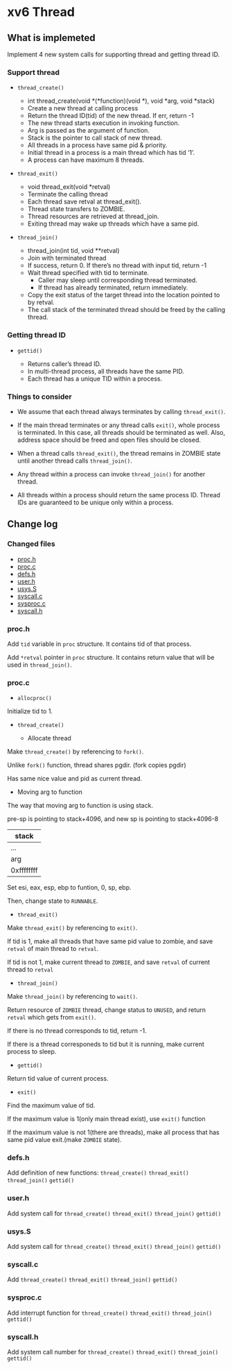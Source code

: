 # xv6 Thread


## What is implemeted

Implement 4 new system calls for supporting thread and getting thread ID.

### Support thread

- `thread_create()`

  - int thread_create(void *(*function)(void *), void *arg, void *stack)
  - Create a new thread at calling process
  - Return the thread ID(tid) of the new thread. If err, return -1
  - The new thread starts execution in invoking function.
  - Arg is passed as the argument of function.
  - Stack is the pointer to call stack of new thread.
  - All threads in a process have same pid & priority.
  - Initial thread in a process is a main thread which has tid ‘1’.
  - A process can have maximum 8 threads.

- `thread_exit()`

  - void thread_exit(void *retval)
  - Terminate the calling thread
  - Each thread save retval at thread_exit().
  - Thread state transfers to ZOMBIE.
  - Thread resources are retrieved at thread_join.
  - Exiting thread may wake up threads which have a same pid.
  


- `thread_join()`

  - thread_join(int tid, void **retval)
  - Join with terminated thread
  - If success, return 0. If there’s no thread with input tid, return -1
  - Wait thread specified with tid to terminate.
    - Caller may sleep until corresponding thread terminated.
    - If thread has already terminated, return immediately.
  - Copy the exit status of the target thread into the location pointed to by retval.
  - The call stack of the terminated thread should be freed by the calling thread.


  
### Getting thread ID

- `gettid()`

  - Returns caller’s thread ID.
  - In multi-thread process, all threads have the same PID.
  - Each thread has a unique TID within a process.
  
### Things to consider

- We assume that each thread always terminates by calling `thread_exit()`.

- If the main thread terminates or any thread calls `exit()`, whole process is terminated.
In this case, all threads should be terminated as well.
Also, address space should be freed and open files should be closed.

- When a thread calls `thread_exit()`, the thread remains in ZOMBIE state until another thread calls `thread_join()`.

- Any thread within a process can invoke `thread_join()` for another thread.

- All threads within a process should return the same process ID.
Thread IDs are guaranteed to be unique only within a process.


## Change log
### Changed files
- [proc.h](#proch)
- [proc.c](#procc)
- [defs.h](#defsh)
- [user.h](#userh)
- [usys.S](#usyss)
- [syscall.c](#syscallc)
- [sysproc.c](#sysprocc)
- [syscall.h](#syscallh)

### proc.h

Add `tid` variable in `proc` structure. It contains tid of that process.

Add `*retval` pointer in `proc` structure. It contains return value that will be used in `thread_join()`.


### proc.c

- `allocproc()`

Initialize tid to 1.

- `thread_create()`

  - Allocate thread

Make `thread_create()` by referencing to `fork()`.

Unlike `fork()` function, thread shares pgdir. (fork copies pgdir)

Has same nice value and pid as current thread.

  - Moving arg to function
  
The way that moving arg to function is using stack.

pre-sp is pointing to stack+4096, and new sp is pointing to stack+4096-8

stack |
----- |
... |
arg |
0xffffffff |

Set esi, eax, esp, ebp to funtion, 0, sp, ebp.

Then, change state to `RUNNABLE`.


- `thread_exit()`

Make `thread_exit()` by referencing to `exit()`.

If tid is 1, make all threads that have same pid value to zombie, and save `retval` of main thread to `retval`.

If tid is not 1, make current thread to `ZOMBIE`, and save `retval` of current thread to `retval`


- `thread_join()`

Make `thread_join()` by referencing to `wait()`.

Return resource of `ZOMBIE` thread, change status to `UNUSED`, and return `retval` which gets from `exit()`.

If there is no thread corresponds to tid, return -1.

If there is a thread corresponeds to tid but it is running, make current process to sleep.


- `gettid()`

Return tid value of current process.

- `exit()`

Find the maximum value of tid.

If the maximum value is 1(only main thread exist), use `exit()` function

If the maximum value is not 1(there are threads), make all process that has same pid value exit.(make `ZOMBIE` state).


### defs.h

Add definition of new functions: `thread_create()` `thread_exit()` `thread_join()` `gettid()`

### user.h

Add system call for `thread_create()` `thread_exit()` `thread_join()` `gettid()`


### usys.S

Add system call for `thread_create()` `thread_exit()` `thread_join()` `gettid()`


### syscall.c

Add `thread_create()` `thread_exit()` `thread_join()` `gettid()`

### sysproc.c

Add interrupt function for `thread_create()` `thread_exit()` `thread_join()` `gettid()`


### syscall.h

Add system call number for `thread_create()` `thread_exit()` `thread_join()` `gettid()`
